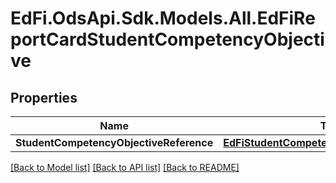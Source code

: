 # EdFi.OdsApi.Sdk.Models.All.EdFiReportCardStudentCompetencyObjective
## Properties

Name | Type | Description | Notes
------------ | ------------- | ------------- | -------------
**StudentCompetencyObjectiveReference** | [**EdFiStudentCompetencyObjectiveReference**](EdFiStudentCompetencyObjectiveReference.md) |  | 

[[Back to Model list]](../README.md#documentation-for-models) [[Back to API list]](../README.md#documentation-for-api-endpoints) [[Back to README]](../README.md)

